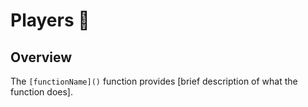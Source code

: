 # Players 🏒

## Overview

The `[functionName]()` function provides [brief description of what the function does].
